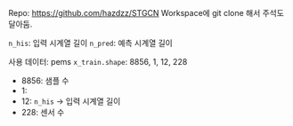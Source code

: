 Repo: https://github.com/hazdzz/STGCN
Workspace에 git clone 해서 주석도 달아둠.


`n_his`: 입력 시계열 길이
`n_pred`: 예측 시계열 길이

사용 데이터: pems
`x_train.shape`: 8856, 1, 12, 228
- 8856: 샘플 수
- 1: 
- 12: `n_his` -> 입력 시계열 길이
- 228: 센서 수